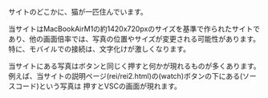 サイトのどこかに、猫が一匹住んでいます。

当サイトはMacBookAirM1の約1420x720pxのサイズを基準で作られたサイトであり、他の画面倍率では、写真の位置やサイズが変更される可能性があります。
特に、モバイルでの接続は、文字化けが激しくなります。

当サイトにある写真はボタンと同じく押すと何かが現れるものが多くあります。
例えば、当サイトの説明ページ(rei/rei2.html)の(watch)ボタンの下にある(ソースコード)という写真は
押すとVSCの画面が現れます。
